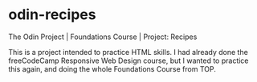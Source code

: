 # odin-recipes
The Odin Project | Foundations Course | Project: Recipes

This is a project intended to practice HTML skills. I had already done the freeCodeCamp Responsive Web Design course, but I wanted to practice this again, and doing the whole Foundations Course from TOP.
